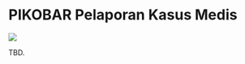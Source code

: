 PIKOBAR Pelaporan Kasus Medis
===

<a href="https://codeclimate.com/github/jabardigitalservice/pikobar-kasus-api/maintainability"><img src="https://api.codeclimate.com/v1/badges/825e62112892ed193765/maintainability" /></a>

TBD.
